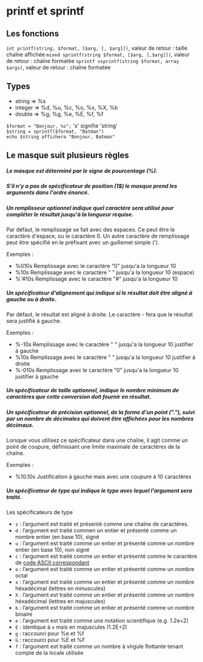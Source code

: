# printf et sprintf

## Les fonctions

`int printf(string, $format, [$arg, [, $arg]])`, valeur de retour : taille chaîne affichée
`mixed sprintf(string $format, [$arg, [,$arg]])`, valeur de retour : chaîne formatée
`sprintf vsprintf(string $format, array $args)`, valeur de retour : chaîne formatée

## Types

- string => %s
- integer => %d, %u, %c, %o, %x, %X, %b
- double => %g, %g, %e, %E, %f, %f

`$format = "Bonjour, %s";` 's' signifie 'string'  
`$string = sprintf($format, "Batman")`  
`echo $string affichera "Bonjour, Batman"`  

## Le masque suit plusieurs règles

##### Le masque est déterminé par le signe de pourcentage (%).

##### S'il n'y a pas de spécificateur de position (1$) le masque prend les arguments dans l'ordre énoncé.  

##### Un remplisseur optionnel indique quel caractère sera utilisé pour compléter le résultat jusqu'à la longueur requise.  
Par défaut, le remplissage se fait avec des espaces. Ce peut être le caractère d'espace, ou le caractère 0. Un autre caractère de remplissage peut être spécifié en le préfixant avec un guillemet simple (').  

Exemples : 
- %010s		Remplissage avec le caractère "0" jusqu'a la longueur 10  
- %10s 		Remplissage avec le caractère " " jusqu'a la longueur 10 (espace)  
- %'#10s  	Remplissage avec le caractère "#" jusqu'a la longueur 10  

##### Un spécificateur d'alignement qui indique si le résultat doit être aligné à gauche ou à droite.  
Par défaut, le résultat est aligné à droite. Le caractère - fera que le résultat sera justifié à gauche. 

Exemples : 
- %-10s		Remplissage avec le caractère " " jusqu'a la longueur 10 justifier à gauche  
- %10s		Remplissage avec le caractère " " jusqu'a la longueur 10 justifier à droite  
- %-010s	Remplissage avec le caractère "0" jusqu'a la longueur 10 justifier à gauche  

##### Un spécificateur de taille optionnel, indique le nombre minimum de caractères que cette conversion doit fournir en résultat.  

##### Un spécificateur de précision optionnel, de la forme d'un point ("."), suivi par un nombre de décimales qui doivent être affichées pour les nombres décimaux.  
Lorsque vous utilisez ce spécificateur dans une chaîne, il agit comme un point de coupure, définissant une limite maximale de caractères de la chaîne.

Exemples : 
- %10.10s	Justification à gauche mais avec une coupure à 10 caractères  

##### Un spécificateur de type qui indique le type avec lequel l'argument sera traité.  

Les spécificateurs de type

- `s` : l’argument est traité et présenté comme une chaîne de caractères.
- `d` : l’argument est traité commen un entier et présenté comme un nombre entier (en base 10), signé
- `u` : l’argument est traité comme un entier et présenté comme un nombre entier (en base 10), non signé
- `c` : l’argument est traité comme un entier et présenté comme le caractère de [code ASCII correspondant](http://table-ascii.com)
- `o` : l’argument est traité comme un entier et présenté comme un nombre octal
- `x` : l’argument est traité comme un entier et présenté comme un nombre héxadécimal (lettres en minuscules)
- `X` : l’argument est traité comme un entier et présenté comme un nombre héxadécimal (lettres en majuscules)
- `b` : l’argument est traité comme un entier et présenté comme un nombre binaire
- `e` : l’argument est traité comme une notation scientifique (e.g. 1.2e+2)
- `E` : identique à `e` mais en majuscules (1.2E+2)
- `g` : raccourci pour %e et %f
- `G` : raccourci pour %E et %F
- `f` : l’argument est traité comme un nombre à virgule flottante tenant compte de la locale utilisée
